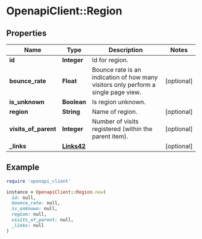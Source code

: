 # OpenapiClient::Region

## Properties

| Name | Type | Description | Notes |
| ---- | ---- | ----------- | ----- |
| **id** | **Integer** | Id for region. |  |
| **bounce_rate** | **Float** | Bounce rate is an indication of how many visitors only perform a single page view. | [optional] |
| **is_unknown** | **Boolean** | Is region unknown. |  |
| **region** | **String** | Name of region. | [optional] |
| **visits_of_parent** | **Integer** | Number of visits registered (within the parent item). | [optional] |
| **_links** | [**Links42**](Links42.md) |  | [optional] |

## Example

```ruby
require 'openapi_client'

instance = OpenapiClient::Region.new(
  id: null,
  bounce_rate: null,
  is_unknown: null,
  region: null,
  visits_of_parent: null,
  _links: null
)
```

